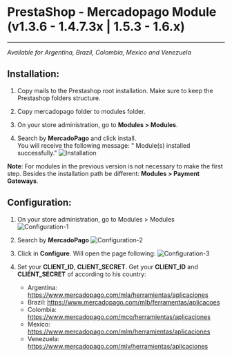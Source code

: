 # PrestaShop - Mercadopago Module (v1.3.6 - 1.4.7.3x | 1.5.3 -  1.6.x)

---
*Available for Argentina, Brazil, Colombia, Mexico and Venezuela*

## Installation:

1. Copy mails to the Prestashop root installation. Make sure to keep the Prestashop folders structure.

2. Copy mercadopago folder to modules folder.

3. On your store administration, go to **Modules > Modules**.

4. Search by **MercadoPago** and click install. <br />
You will receive the following message: " Module(s) installed successfully."
	![Installation](https://raw.github.com/mercadopago/cart-prestashop/master/README.img/Installation.JPG)<br />


**Note**:  For modules in the previous version is not necessary to make the first step. Besides the installation path be different: **Modules > Payment Gateways**.

## Configuration:

1. On your store administration, go to Modules > Modules
	![Configuration-1](https://raw.github.com/mercadopago/cart-prestashop/master/README.img/Configuration-1.JPG)<br />

2. Search by **MercadoPago**
	![Configuration-2](https://raw.github.com/mercadopago/cart-prestashop/master/README.img/Configuration-2.JPG)<br />

3. Click in **Configure**. Will open the page following:
	![Configuration-3](https://raw.github.com/mercadopago/cart-prestashop/master/README.img/Configuration-3.JPG)<br />

4. Set your **CLIENT_ID**, **CLIENT_SECRET**.
Get your **CLIENT_ID** and **CLIENT_SECRET** of according to his country:

	* Argentina: https://www.mercadopago.com/mla/herramientas/aplicaciones
	* Brazil: https://www.mercadopago.com/mlb/ferramentas/aplicacoes
	* Colombia: https://www.mercadopago.com/mco/herramientas/aplicaciones
	* Mexico: https://www.mercadopago.com/mlm/herramientas/aplicaciones
	* Venezuela: https://www.mercadopago.com/mlv/herramientas/aplicaciones
